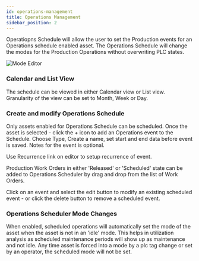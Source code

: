 ```yaml
---
id: operations-management
title: Operations Management
sidebar_position: 2
---
```

Operatiopns Schedule will allow the user to set the Production events for an Operations schedule enabled asset. The Operations Schedule will change the modes for the Production Operations without overwriting PLC states.

![Mode Editor](/img/OperationsOverview.png)


### Calendar and List View
The schedule can be viewed in either Calendar view or List view.  Granularity of the view can be set to Month, Week or Day.

### Create and modify Operations Schedule
Only assets enabled for Operations Schedule can be scheduled.  Once the asset is selected - click the + icon to add an Operations event to the Schedule.  Choose Type, Create a name, set start and end data before event is saved.  Notes for the event is optional.

Use Recurrence link on editor to setup recurrence of event.

Production Work Orders in either 'Released' or 'Scheduled' state can be added to Operations Scheduler by drag and drop from the list of Work Orders.  

Click on an event and select the edit button to modify an existing scheduled event - or click the delete button to remove a scheduled event.


### Operations Scheduler Mode Changes
When enabled, scheduled operations will automatically set the mode of the asset when the asset is not in an 'idle' mode. This helps in utilization analysis as scheduled maintenance periods will show up as maintenance and not idle. Any time asset is forced into a mode by a plc tag change or set by an operator, the scheduled mode will not be set.

